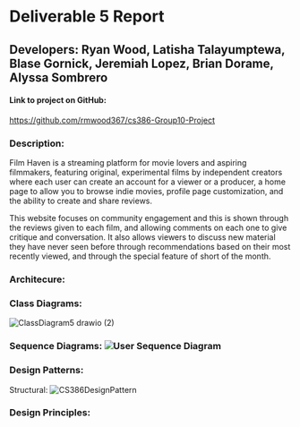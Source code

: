 # Deliverable 5 Report
## Developers: Ryan Wood, Latisha Talayumptewa, Blase Gornick, Jeremiah Lopez, Brian Dorame, Alyssa Sombrero

#### Link to project on GitHub:
<!-- insert link -->
https://github.com/rmwood367/cs386-Group10-Project

### Description: 
Film Haven is a streaming platform for movie lovers and aspiring filmmakers, featuring original, experimental films by independent creators where each user can create an account for a viewer or a producer, a home page to allow you to browse indie movies, profile page customization, and the ability to create and share reviews.

This website focuses on community engagement and this is shown through the reviews given to each film, and allowing comments on each one to give critique and conversation. It also allows viewers to discuss new material they have never seen before through recommendations based on their most recently viewed, and through the special feature of short of the month.


### Architecure: 

### Class Diagrams:
![ClassDiagram5 drawio (2)](https://github.com/user-attachments/assets/996d52e5-2425-49e7-94a7-16bd96a11bb1)

### Sequence Diagrams: ![User Sequence Diagram](https://github.com/user-attachments/assets/775fb944-96f9-4b12-9543-147e5740ee30)


### Design Patterns: 
Structural:
![CS386DesignPattern](https://github.com/user-attachments/assets/7a2310c3-16be-4e98-ac3f-6724306d3d91)

### Design Principles: 
